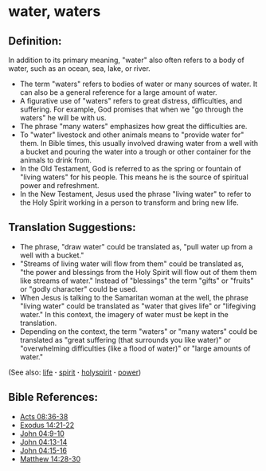 # water, waters #

## Definition: ##

In addition to its primary meaning, "water" also often refers to a body of water, such as an ocean, sea, lake, or river.

* The term "waters" refers to bodies of water or many sources of water. It can also be a general reference for a large amount of water.
* A figurative use of "waters" refers to great distress, difficulties, and suffering. For example, God promises that when we "go through the waters" he will be with us.
* The phrase "many waters" emphasizes how great the difficulties are.
* To "water" livestock and other animals means to "provide water for" them. In Bible times, this usually involved drawing water from a well with a bucket and pouring the water into a trough or other container for the animals to drink from.
* In the Old Testament, God is referred to as the spring or fountain of "living waters" for his people. This means he is the source of spiritual power and refreshment.
* In the New Testament, Jesus used the phrase "living water" to refer to the Holy Spirit working in a person to transform and bring new life.

## Translation Suggestions: ##

* The phrase, "draw water" could be translated as, "pull water up from a well with a bucket."
* "Streams of living water will flow from them" could be translated as, "the power and blessings from the Holy Spirit will flow out of them them like streams of water." Instead of "blessings" the term "gifts" or "fruits" or "godly character" could be used.
* When Jesus is talking to the Samaritan woman at the well, the phrase "living water" could be translated as "water that gives life" or "lifegiving water." In this context, the imagery of water must be kept in the translation.
* Depending on the context, the term "waters" or "many waters" could be translated as "great suffering (that surrounds you like water)" or "overwhelming difficulties (like a flood of water)" or "large amounts of water."

(See also: [life](../kt/life.md) **·** [spirit](../kt/spirit.md) **·** [holyspirit](../kt/holyspirit.md) **·** [power](../kt/power.md))

## Bible References: ##

* [Acts 08:36-38](https://door43.org/en/bible/notes/act/08/36)
* [Exodus 14:21-22](https://door43.org/en/bible/notes/exo/14/21)
* [John 04:9-10](https://door43.org/en/bible/notes/jhn/04/09)
* [John 04:13-14](https://door43.org/en/bible/notes/jhn/04/13)
* [John 04:15-16](https://door43.org/en/bible/notes/jhn/04/15)
* [Matthew 14:28-30](https://door43.org/en/bible/notes/mat/14/28)


